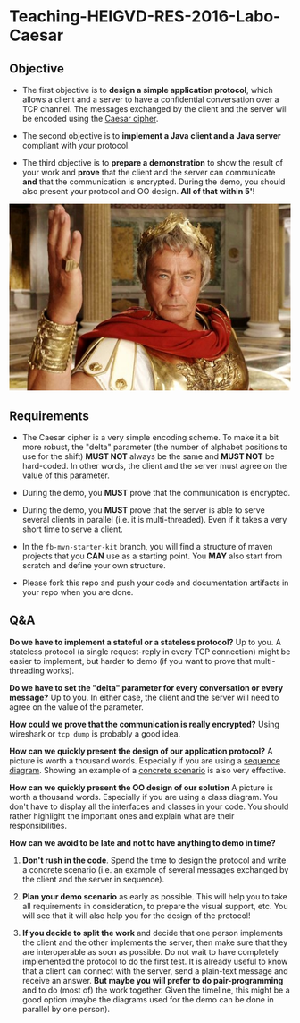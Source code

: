 # Teaching-HEIGVD-RES-2016-Labo-Caesar


## Objective

* The first objective is to **design a simple application protocol**, which allows a client and a server to have a confidential conversation over a TCP channel. The messages exchanged by the client and the server will be encoded using the [Caesar cipher](https://en.wikipedia.org/wiki/Caesar_cipher).

* The second objective is to **implement a Java client and a Java server** compliant with your protocol.

* The third objective is to **prepare a demonstration** to show the result of your work and **prove** that the client and the server can communicate **and** that the communication is encrypted. During the demo, you should also present your protocol and OO design. **All of that within 5'**!

![image](./images/Ave_Moi.png)

## Requirements

* The Caesar cipher is a very simple encoding scheme. To make it a bit more robust, the "delta" parameter (the number of alphabet positions to use for the shift) **MUST NOT** always be the same and **MUST NOT** be hard-coded. In other words, the client and the server must agree on the value of this parameter. 

* During the demo, you **MUST** prove that the communication is encrypted.

* During the demo, you **MUST** prove that the server is able to serve several clients in parallel (i.e. it is multi-threaded). Even if it takes a very short time to serve a client.


* In the `fb-mvn-starter-kit` branch, you will find a structure of maven projects that you **CAN** use as a starting point. You **MAY** also start from scratch and define your own structure.

* Please fork this repo and push your code and documentation artifacts in your repo when you are done.


## Q&A

**Do we have to implement a stateful or a stateless protocol?**
Up to you. A stateless protocol (a single request-reply in every TCP connection) might be easier to implement, but harder to demo (if you want to prove that multi-threading works).

**Do we have to set the "delta" parameter for every conversation or every message?**
Up to you. In either case, the client and the server will need to agree on the value of the parameter.

**How could we prove that the communication is really encrypted?**
Using wireshark or ``tcp dump`` is probably a good idea.

**How can we quickly present the design of our application protocol?**
A picture is worth a thousand words. Especially if you are using a [sequence diagram](http://cdn.routemybrain.com/wp-content/uploads/2010/04/3-way-handshake-Intro-to-transport-layer-The-internetworking-Part2.gif). Showing an example of a [concrete scenario](https://tools.ietf.org/html/rfc5321#appendix-D.1) is also very effective.

**How can we quickly present the OO design of our solution**
A picture is worth a thousand words. Especially if you are using a class diagram. You don't have to display all the interfaces and classes in your code. You should rather highlight the important ones and explain what are their responsibilities.

**How can we avoid to be late and not to have anything to demo in time?**

1. **Don't rush in the code**. Spend the time to design the protocol and write a concrete scenario (i.e. an example of several messages exchanged by the client and the server in sequence). 

2. **Plan your demo scenario** as early as possible. This will help you to take all requirements in consideration, to prepare the visual support, etc. You will see that it will also help you for the design of the protocol!

3. **If you decide to split the work** and decide that one person implements the client and the other implements the server, then make sure that they are interoperable as soon as possible. Do not wait to have completely implemented the protocol to do the first test. It is already useful to know that a client can connect with the server, send a plain-text message and receive an answer. **But maybe you will prefer to do pair-programming** and to do (most of) the work together. Given the timeline, this might be a good option (maybe the diagrams used for the demo can be done in parallel by one person).




